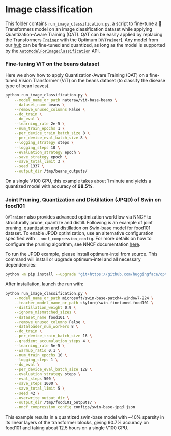<!---
Copyright 2022 The HuggingFace Team. All rights reserved.

Licensed under the Apache License, Version 2.0 (the "License");
you may not use this file except in compliance with the License.
You may obtain a copy of the License at

    http://www.apache.org/licenses/LICENSE-2.0

Unless required by applicable law or agreed to in writing, software
distributed under the License is distributed on an "AS IS" BASIS,
WITHOUT WARRANTIES OR CONDITIONS OF ANY KIND, either express or implied.
See the License for the specific language governing permissions and
limitations under the License.
-->
# Image classification

This folder contains [`run_image_classification.py`](https://github.com/huggingface/optimum/blob/main/examples/openvino/image-classification/run_image_classification.py), a script to fine-tune a 🤗 Transformers model on an image classification dataset while applying Quantization-Aware Training (QAT). QAT can be easily applied by replacing the Transformers [`Trainer`](https://huggingface.co/docs/transformers/main/en/main_classes/trainer#trainer) with the Optimum [`OVTrainer`]. Any model from our [hub](https://huggingface.co/models) can be fine-tuned and quantized, as long as the model is supported by the [`AutoModelForImageClassification`](https://huggingface.co/docs/transformers/main/en/model_doc/auto#transformers.AutoModelForImageClassification) API.

### Fine-tuning ViT on the beans dataset

Here we show how to apply Quantization-Aware Training (QAT) on a fine-tuned Vision Transformer (ViT) on the beans dataset (to classify the disease type of bean leaves).

```bash
python run_image_classification.py \
    --model_name_or_path nateraw/vit-base-beans \
    --dataset_name beans \
    --remove_unused_columns False \
    --do_train \
    --do_eval \
    --learning_rate 2e-5 \
    --num_train_epochs 1 \
    --per_device_train_batch_size 8 \
    --per_device_eval_batch_size 8 \
    --logging_strategy steps \
    --logging_steps 10 \
    --evaluation_strategy epoch \
    --save_strategy epoch \
    --save_total_limit 3 \
    --seed 1337 \
    --output_dir /tmp/beans_outputs/
```

On a single V100 GPU, this example takes about 1 minute and yields a quantized model with accuracy of **98.5%**.

### Joint Pruning, Quantization and Distillation (JPQD) of Swin on food101

`OVTrainer` also provides advanced optimization workflow via NNCF to structurally prune, quantize and distill. Following is an example of joint pruning, quantization and distillation on Swin-base model for food101 dataset. To enable JPQD optimization, use an alternative configuration specified with `--nncf_compression_config`. For more details on how to configure the pruning algorithm, see NNCF documentation [here](https://github.com/openvinotoolkit/nncf/blob/develop/nncf/experimental/torch/sparsity/movement/MovementSparsity.md).

To run the JPQD example, please install optimum-intel from source. This command will install or upgrade optimum-intel and all necessary dependencies:

```bash
python -m pip install --upgrade "git+https://github.com/huggingface/optimum-intel.git#egg=optimum-intel[openvino, nncf]"
```

After installation, launch the run with:

```bash
python run_image_classification.py \
    --model_name_or_path microsoft/swin-base-patch4-window7-224 \
    --teacher_model_name_or_path skylord/swin-finetuned-food101 \
    --distillation_weight 0.9 \
    --ignore_mismatched_sizes \
    --dataset_name food101 \
    --remove_unused_columns False \
    --dataloader_num_workers 8 \
    --do_train \
    --per_device_train_batch_size 16 \
    --gradient_accumulation_steps 4 \
    --learning_rate 5e-5 \
    --warmup_ratio 0.1 \
    --num_train_epochs 10 \
    --logging_steps 1 \
    --do_eval \
    --per_device_eval_batch_size 128 \
    --evaluation_strategy steps \
    --eval_steps 500 \
    --save_steps 1000 \
    --save_total_limit 5 \
    --seed 42 \
    --overwrite_output_dir \
    --output_dir /tmp/food101_outputs/ \
    --nncf_compression_config configs/swin-base-jpqd.json
```

This example results in a quantized swin-base model with ~40% sparsity in its linear layers of the transformer blocks, giving 90.7% accuracy on food101 and taking about 12.5 hours on a single V100 GPU.
